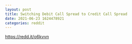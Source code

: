 ```yaml
--- 
layout: post 
title: Switching Debit Call Spread to Credit Call Spread 
date: 2021-06-23 1624478921 
categories: reddit 
--- 
```

https://redd.it/o6kvvn